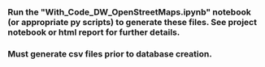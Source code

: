 ### Run the "With_Code_DW_OpenStreetMaps.ipynb" notebook (or appropriate py scripts) to generate these files. See project notebook or html report for further details.
### Must generate csv files prior to database creation.
